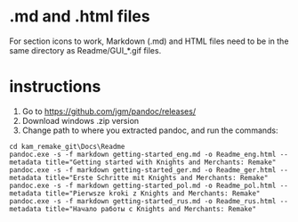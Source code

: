 # .md and .html files
For section icons to work, Markdown (.md) and HTML files need to be in the same directory as Readme/GUI_*.gif files.



# instructions
1. Go to https://github.com/jgm/pandoc/releases/ 
1. Download windows .zip version
1. Change path to where you extracted pandoc, and run the commands:
```
cd kam_remake_git\Docs\Readme
pandoc.exe -s -f markdown getting-started_eng.md -o Readme_eng.html --metadata title="Getting started with Knights and Merchants: Remake"
pandoc.exe -s -f markdown getting-started_ger.md -o Readme_ger.html --metadata title="Erste Schritte mit Knights and Merchants: Remake"
pandoc.exe -s -f markdown getting-started_pol.md -o Readme_pol.html --metadata title="Pierwsze kroki z Knights and Merchants: Remake"
pandoc.exe -s -f markdown getting-started_rus.md -o Readme_rus.html --metadata title="Начало работы с Knights and Merchants: Remake"
```